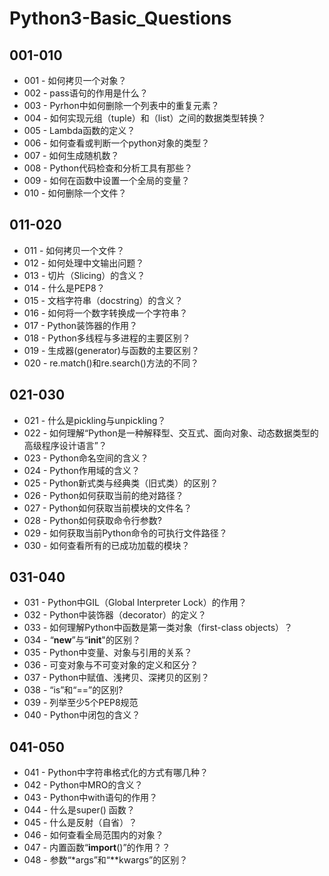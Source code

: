 # Python3-Basic_Questions



## 001-010
- 001 - 如何拷贝一个对象？
- 002 - pass语句的作用是什么？
- 003 - Pyrhon中如何删除一个列表中的重复元素？
- 004 - 如何实现元组（tuple）和（list）之间的数据类型转换？
- 005 - Lambda函数的定义？
- 006 - 如何查看或判断一个python对象的类型？
- 007 - 如何生成随机数？
- 008 - Python代码检查和分析工具有那些？
- 009 - 如何在函数中设置一个全局的变量？
- 010 - 如何删除一个文件？



## 011-020
- 011 - 如何拷贝一个文件？
- 012 - 如何处理中文输出问题？
- 013 - 切片（Slicing）的含义？
- 014 - 什么是PEP8？
- 015 - 文档字符串（docstring）的含义？
- 016 - 如何将一个数字转换成一个字符串？
- 017 - Python装饰器的作用？
- 018 - Python多线程与多进程的主要区别？
- 019 - 生成器(generator)与函数的主要区别？
- 020 - re.match()和re.search()方法的不同？



## 021-030
- 021 - 什么是pickling与unpickling？
- 022 - 如何理解“Python是一种解释型、交互式、面向对象、动态数据类型的高级程序设计语言”？
- 023 - Python命名空间的含义？
- 024 - Python作用域的含义？
- 025 - Python新式类与经典类（旧式类）的区别？
- 026 - Python如何获取当前的绝对路径？
- 027 - Python如何获取当前模块的文件名？
- 028 - Python如何获取命令行参数?
- 029 - 如何获取当前Python命令的可执行文件路径？
- 030 - 如何查看所有的已成功加载的模块？


## 031-040
- 031 - Python中GIL（Global Interpreter Lock）的作用？
- 032 - Python中装饰器（decorator）的定义？
- 033 - 如何理解Python中函数是第一类对象（first-class objects）？
- 034 - “__new__”与“__init__"的区别？
- 035 - Python中变量、对象与引用的关系？
- 036 - 可变对象与不可变对象的定义和区分？
- 037 - Python中赋值、浅拷贝、深拷贝的区别？
- 038 - “is”和“==”的区别?
- 039 - 列举至少5个PEP8规范
- 040 - Python中闭包的含义？



## 041-050
- 041 - Python中字符串格式化的方式有哪几种？
- 042 - Python中MRO的含义？
- 043 - Python中with语句的作用？
- 044 - 什么是super() 函数？
- 045 - 什么是反射（自省）？
- 046 - 如何查看全局范围内的对象？
- 047 - 内置函数“__import__()”的作用？？
- 048 - 参数“*args”和“**kwargs”的区别？
